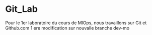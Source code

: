 # Git_Lab

Pour le 1er laboratoire du cours de MlOps, nous travaillons sur Git et Github.com
1 ere modification sur nouvalle branche dev-mo